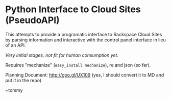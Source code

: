 Python Interface to Cloud Sites (PseudoAPI)
=================
This attempts to provide a programatic interface to Rackspace Cloud Sites by parsing information and interactive with the control panel interface in lieu of an API.

*Very initial stages, not fit for human consumption yet.*

Requires "mechanize" (`easy_install mechanize`), re and json (so far).


Planning Document: http://goo.gl/UX109
(yes, I should convert it to MD and put it in the repo)


~tommy